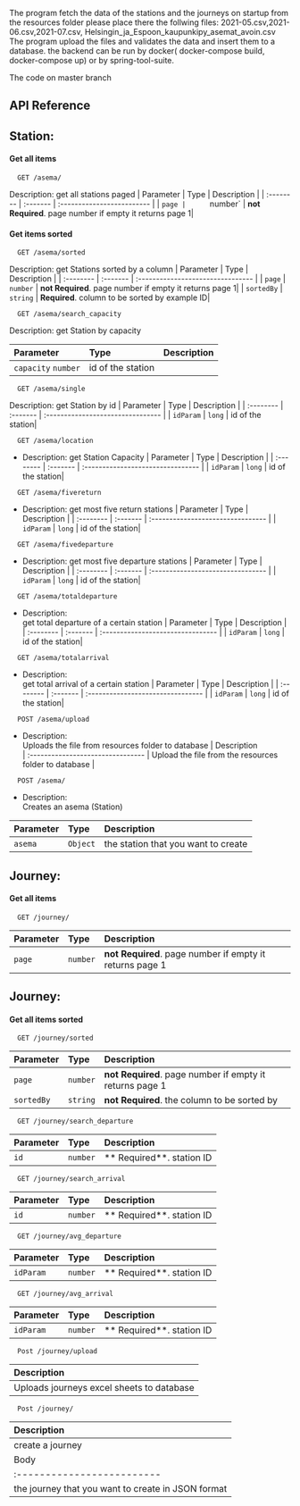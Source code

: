 The program fetch the data of the stations and the journeys on startup from the resources folder please place there the follwing files: 2021-05.csv,2021-06.csv,2021-07.csv, Helsingin_ja_Espoon_kaupunkipy_asemat_avoin.csv
The program upload the files and validates the data and insert them to a database.
the backend can be run by docker( docker-compose build,  docker-compose up) or by spring-tool-suite. 

The code on master branch

## API Reference

## Station:
#### Get all items

```http
  GET /asema/
```
  Description: 
get all stations paged 
| Parameter | Type     | Description                |
| :-------- | :------- | :------------------------- |
| `page |      `number` | **not Required**. page number if empty it returns page 1|

#### Get items sorted

```http
  GET /asema/sorted
```
  Description: 
get Stations sorted by a column 
| Parameter | Type     | Description                       |
| :-------- | :------- | :-------------------------------- |
| `page` |      `number` | **not Required**. page number if empty it returns page 1|
| `sortedBy` |      `string` | **Required**. column to be sorted by example ID|

```http
  GET /asema/search_capacity
  ```
  Description: 
get Station by capacity

| Parameter | Type     | Description                       |
| :-------- | :------- | :-------------------------------- |
| `capacity`  `number` | id of the station|

```http
  GET /asema/single
```
Description: 
get Station by id
| Parameter | Type     | Description                       |
| :-------- | :------- | :-------------------------------- |
| `idParam` |   `long` | id of the station|

```http
  GET /asema/location
```
* Description:
get Station Capacity 
| Parameter | Type     | Description                       |
| :-------- | :------- | :-------------------------------- |
| `idParam` |   `long` | id of the station|

```http
  GET /asema/fivereturn
```
* Description: 
get most five return stations
| Parameter | Type     | Description                       |
| :-------- | :------- | :-------------------------------- |
| `idParam` |   `long` | id of the station|

```http
  GET /asema/fivedeparture
```
* Description: 
get most five departure stations
| Parameter | Type     | Description                       |
| :-------- | :------- | :-------------------------------- |
| `idParam` |   `long` | id of the station|

```http
  GET /asema/totaldeparture
```
* Description:                      
get total departure of a certain station
| Parameter | Type     | Description                       |
| :-------- | :------- | :-------------------------------- |
| `idParam` |   `long` | id of the station|

```http
  GET /asema/totalarrival
```
* Description:                      
get total arrival of a certain station
| Parameter | Type     | Description                       |
| :-------- | :------- | :-------------------------------- |
| `idParam` |   `long` |  id of the station|

```http
  POST /asema/upload
```
* Description:                      
Uploads the file from resources folder to database
| Description                       
|  :-------------------------------- 
|       Upload the file from the resources folder to database |

```http
  POST /asema/
```
* Description:                      
Creates an asema (Station)

| Parameter | Type     | Description                       |
| :-------- | :------- | :-------------------------------- |
| `asema` |   `Object` |  the station that you want to create


## Journey:
#### Get all items

```http
  GET /journey/
```

| Parameter | Type     | Description                |
| :-------- | :------- | :------------------------- |
| `page` |      `number` | **not Required**. page number if empty it returns page 1|


## Journey:
#### Get all items sorted

```http
  GET /journey/sorted
```

| Parameter | Type     | Description                |
| :-------- | :------- | :------------------------- |
| `page` |      `number` | **not Required**. page number if empty it returns page 1|
| `sortedBy` |      `string` | **not Required**. the column to be sorted by|


```http
  GET /journey/search_departure
```
| Parameter | Type     | Description                |
| :-------- | :------- | :------------------------- |
| `id` |      `number` | ** Required**. station ID |

```http
  GET /journey/search_arrival
```
| Parameter | Type     | Description                |
| :-------- | :------- | :------------------------- |
| `id` |      `number` | ** Required**. station ID |

```http
  GET /journey/avg_departure
```
| Parameter | Type     | Description                |
| :-------- | :------- | :------------------------- |
| `idParam` |      `number` | ** Required**. station ID |

```http
  GET /journey/avg_arrival
```
| Parameter | Type     | Description                |
| :-------- | :------- | :------------------------- |
| `idParam` |      `number` | ** Required**. station ID |

```http
  Post /journey/upload
```
Description                |
:------------------------- |
 | Uploads journeys excel sheets to database |

```http
  Post /journey/
```
Description                |
:------------------------- |
 | create a journey |
Body                |
:------------------------- |
 |  the journey that you want to create in JSON format|
